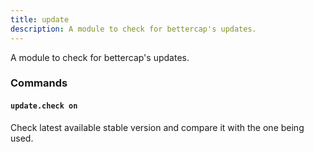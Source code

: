 ```yaml
---
title: update
description: A module to check for bettercap's updates.
---
```


A module to check for bettercap's updates.

### Commands

#### `update.check on`

Check latest available stable version and compare it with the one being used.
